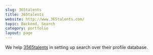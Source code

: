 ```yaml
---
slug: 365talents
title: 365talents
website: http://www.365talents.com/
topic: Backend, Search
category: portfolio
layout: page
---
```

We help [3565talents]({{page.website}}) in setting up search over their profile database.
